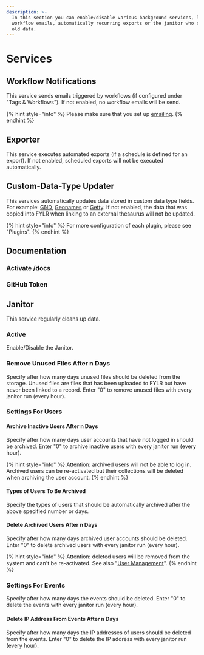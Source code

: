```yaml
---
description: >-
  In this section you can enable/disable various background services, like
  workflow emails, automatically recurring exports or the janitor who cleans up
  old data.
---
```


# Services

## Workflow Notifications

This service sends emails triggered by workflows (if configured under "Tags & Workflows"). If not enabled, no workflow emails will be send.

{% hint style="info" %}
Please make sure that you set up [emailing](email.md).
{% endhint %}



## Exporter

This service executes automated exports (if a schedule is defined for an export). If not enabled, scheduled exports will not be executed automatically.



## Custom-Data-Type Updater

This services automatically updates data stored in custom data type fields. For example: [GND](https://github.com/programmfabrik/easydb-custom-data-type-gnd), [Geonames](https://github.com/programmfabrik/easydb-custom-data-type-geonames) or [Getty](https://github.com/programmfabrik/easydb-custom-data-type-getty). If not enabled, the data that was copied into FYLR when linking to an external thesaurus will not be updated.

{% hint style="info" %}
For more configuration of each plugin, please see "Plugins".
{% endhint %}



## Documentation

### Activate /docs



### GitHub Token





## Janitor

This service regularly cleans up data.

### Active

Enable/Disable the Janitor.

### Remove Unused Files After n Days

Specify after how many days unused files should be deleted from the storage. Unused files are files that has been uploaded to FYLR but have never been linked to a record. Enter "0" to remove unused files with every janitor run (every hour).

### Settings For Users

#### Archive Inactive Users After n Days

Specify after how many days user accounts that have not logged in should be archived. Enter "0" to archive inactive users with every janitor run (every hour).

{% hint style="info" %}
Attention: archived users will not be able to log in. Archived users can be re-activated but their collections will be deleted when archiving the user account.
{% endhint %}

#### Types of Users To Be Archived

Specify the types of users that should be automatically archived after the above specified number or days.

#### Delete Archived Users After n Days

Specify after how many days archived user accounts should be deleted. Enter "0" to delete archived users with every janitor run (every hour).

{% hint style="info" %}
Attention: deleted users will be removed from the system and can't be re-activated. See also "[User Management](user-management.md)".
{% endhint %}



### Settings For Events

Specify after how many days the events should be deleted. Enter "0" to delete the events with every janitor run (every hour).

#### Delete IP Address From Events After n Days

Specify after how many days the IP addresses of users should be deleted from the events. Enter "0" to delete the IP address with every janitor run (every hour).



